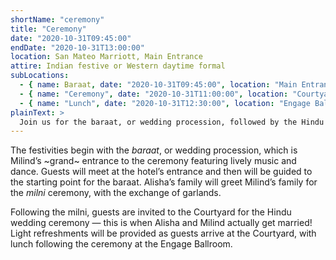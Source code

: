 ```yaml
---
shortName: "ceremony"
title: "Ceremony"
date: "2020-10-31T09:45:00"
endDate: "2020-10-31T13:00:00"
location: San Mateo Marriott, Main Entrance
attire: Indian festive or Western daytime formal
subLocations:
  - { name: Baraat, date: "2020-10-31T09:45:00", location: "Main Entrance" }
  - { name: "Ceremony", date: "2020-10-31T11:00:00", location: "Courtyard" }
  - { name: "Lunch", date: "2020-10-31T12:30:00", location: "Engage Ballroom" }
plainText: >
  Join us for the baraat, or wedding procession, followed by the Hindu wedding ceremony and lunch.
---
```


The festivities begin with the _baraat_, or wedding procession, which is Milind’s ~grand~ entrance to the ceremony featuring lively music and dance. Guests will meet at the hotel’s entrance and then will be guided to the starting point for the baraat. Alisha’s family will greet Milind’s family for the _milni_ ceremony, with the exchange of garlands.

Following the milni, guests are invited to the Courtyard for the Hindu wedding ceremony &mdash; this is when Alisha and Milind actually get married! Light refreshments will be provided as guests arrive at the Courtyard, with lunch following the ceremony at the Engage Ballroom.
